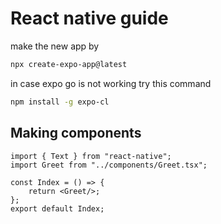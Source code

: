 # React native guide
make the new app by
```bash
npx create-expo-app@latest
```

in case expo go is not working try this command
```bash
npm install -g expo-cl 
```
## Making components

```tsx
import { Text } from "react-native";
import Greet from "../components/Greet.tsx";

const Index = () => {
    return <Greet/>;
};
export default Index;
```
